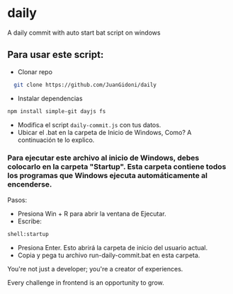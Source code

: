 # daily

A daily commit with auto start bat script on windows

## Para usar este script:

- Clonar repo

```bash
  git clone https://github.com/JuanGidoni/daily
```

- Instalar dependencias

```bash
npm install simple-git dayjs fs
```

- Modifica el script `daily-commit.js` con tus datos.
- Ubicar el .bat en la carpeta de Inicio de Windows, Como? A continuación te lo explico.

### Para ejecutar este archivo al inicio de Windows, debes colocarlo en la carpeta "Startup". Esta carpeta contiene todos los programas que Windows ejecuta automáticamente al encenderse.

Pasos:

- Presiona Win + R para abrir la ventana de Ejecutar.
- Escribe:

```cmd
shell:startup
```

- Presiona Enter. Esto abrirá la carpeta de inicio del usuario actual.
- Copia y pega tu archivo run-daily-commit.bat en esta carpeta.


You're not just a developer; you're a creator of experiences.

Every challenge in frontend is an opportunity to grow.